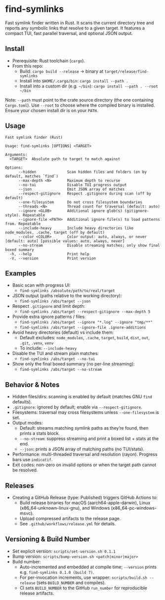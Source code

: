 # find-symlinks

Fast symlink finder written in Rust. It scans the current directory tree and reports any symbolic links that resolve to a given target. It features a compact TUI, fast parallel traversal, and optional JSON output.

## Install

- Prerequisite: Rust toolchain (`cargo`).
- From this repo:
  - Build: `cargo build --release` → binary at `target/release/find-symlinks`
  - Install into `$HOME/.cargo/bin`: `cargo install --path .`
  - Install into a custom dir (e.g. `~/bin`): `cargo install --path . --root ~/bin`

Note: `--path` must point to the crate source directory (the one containing `Cargo.toml`). Use `--root` to choose where the compiled binary is installed. Ensure your chosen install dir is on your `PATH`.

## Usage

```
Fast symlink finder (Rust)

Usage: find-symlinks [OPTIONS] <TARGET>

Arguments:
  <TARGET>  Absolute path to target to match against

Options:
      --hidden              Scan hidden files and folders (on by default, matches `find`)
      --max-depth <N>       Maximum depth to recurse
      --no-tui              Disable TUI progress output
      --json                Emit JSON array of matches
      --respect-gitignore   Respect .gitignore during scan (off by default)
      --one-filesystem      Do not cross filesystem boundaries
      --threads <N>         Thread count for traversal (default: auto)
      --ignore <GLOB>       Additional ignore glob(s) (gitignore-style). Repeatable
      --ignore-file <PATH>  Additional ignore file(s) to load patterns from. Repeatable
      --include-heavy       Include heavy directories like node_modules, .cache, target (off by default)
      --color <COLOR>       Color output: auto, always, or never [default: auto] [possible values: auto, always, never]
      --no-stream           Disable streaming matches; only show final boxed summary
  -h, --help                Print help
  -V, --version             Print version
```

## Examples

- Basic scan with progress UI:
  - `find-symlinks /absolute/path/to/real/target`
- JSON output (paths relative to the working directory):
  - `find-symlinks /abs/target --json`
- Respect `.gitignore` and limit depth:
  - `find-symlinks /abs/target --respect-gitignore --max-depth 5`
- Provide extra ignore patterns / files:
  - `find-symlinks /abs/target --ignore "*.log" --ignore "tmp/**"`
  - `find-symlinks /abs/target --ignore-file .ignore-additions`
- Avoid heavy directories (default) vs include them:
  - Default excludes: `node_modules`, `.cache`, `target`, `build`, `dist`, `out`, `.git`, `.venv`, `venv`
  - To include: `--include-heavy`
- Disable the TUI and stream plain matches:
  - `find-symlinks /abs/target --no-tui`
- Show only the final boxed summary (no per-line streaming):
  - `find-symlinks /abs/target --no-stream`

## Behavior & Notes

- Hidden files/dirs: scanning is enabled by default (matches GNU `find` defaults).
- `.gitignore`: ignored by default; enable via `--respect-gitignore`.
- Filesystems: traversal may cross filesystems unless `--one-filesystem` is set.
- Output modes:
  - Default: streams matching symlink paths as they’re found, then prints a stats block.
  - `--no-stream`: suppress streaming and print a boxed list + stats at the end.
  - `--json`: prints a JSON array of matching paths (no TUI/stats).
- Performance: multi-threaded traversal and resolution (rayon). Progress bars use `indicatif`.
- Exit codes: non-zero on invalid options or when the target path cannot be resolved.

## Releases

- Creating a GitHub Release (type: Published) triggers GitHub Actions to:
  - Build release binaries for macOS (aarch64-apple-darwin), Linux (x86_64-unknown-linux-gnu), and Windows (x86_64-pc-windows-msvc).
  - Upload compressed artifacts to the release page.
  - See `.github/workflows/release.yml` for details.

## Versioning & Build Number

- Set explicit version: `scripts/set-version.sh 0.1.1`
- Bump version: `scripts/bump-version.sh <patch|minor|major>`
- Build number:
  - Auto-incremented and embedded at compile time; `--version` prints e.g. `find-symlinks 0.1.0 (build 7)`.
  - For per-invocation increments, use wrapper: `scripts/build.sh --release` (sets `BUILD_NUMBER` and compiles).
  - CI sets `BUILD_NUMBER` to the GitHub `run_number` for reproducible release artifacts.
